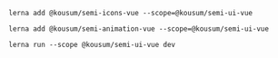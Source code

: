 

`lerna add @kousum/semi-icons-vue --scope=@kousum/semi-ui-vue`


`lerna add @kousum/semi-animation-vue --scope=@kousum/semi-ui-vue`


`lerna run --scope @kousum/semi-ui-vue dev`
